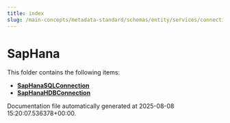 ```yaml
---
title: index
slug: /main-concepts/metadata-standard/schemas/entity/services/connections/database/saphana
---
```


# SapHana

This folder contains the following items:

- [**SapHanaSQLConnection**](/main-concepts/metadata-standard/schemas/entity/services/connections/database/saphana/saphanasqlconnection)
- [**SapHanaHDBConnection**](/main-concepts/metadata-standard/schemas/entity/services/connections/database/saphana/saphanahdbconnection)


Documentation file automatically generated at 2025-08-08 15:20:07.536378+00:00.
